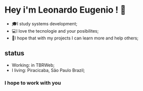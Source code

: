# Hey i'm Leonardo Eugenio ! 👏

 - 🎓I study systems development;
- 💻I love the tecnologie and your posibilites;
- 🌠I hope that with my projects I can learn more and help others;

## status 

 - Working: in TBRWeb;
 - I living: Piracicaba, São Paulo  Brazil;

### I hope to work with you
